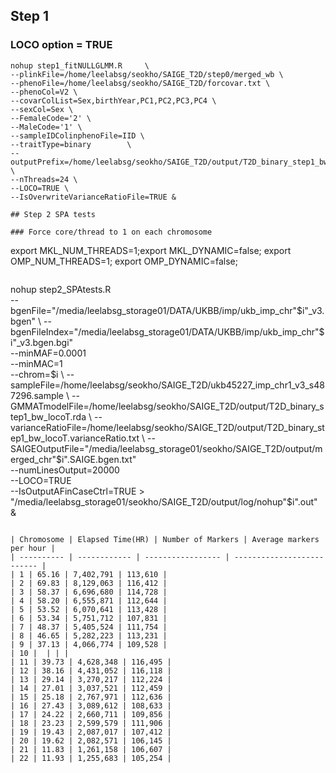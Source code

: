 ## Step 1 

### LOCO option = TRUE
``` 
nohup step1_fitNULLGLMM.R     \
--plinkFile=/home/leelabsg/seokho/SAIGE_T2D/step0/merged_wb \
--phenoFile=/home/leelabsg/seokho/SAIGE_T2D/forcovar.txt \
--phenoCol=V2 \
--covarColList=Sex,birthYear,PC1,PC2,PC3,PC4 \
--sexCol=Sex \
--FemaleCode='2' \
--MaleCode='1' \
--sampleIDColinphenoFile=IID \
--traitType=binary        \
--outputPrefix=/home/leelabsg/seokho/SAIGE_T2D/output/T2D_binary_step1_bw_locoT \
--nThreads=24 \
--LOCO=TRUE \
--IsOverwriteVarianceRatioFile=TRUE &

## Step 2 SPA tests

### Force core/thread to 1 on each chromosome
```
export MKL_NUM_THREADS=1;export MKL_DYNAMIC=false; export OMP_NUM_THREADS=1; export OMP_DYNAMIC=false;
```
```
nohup step2_SPAtests.R \
--bgenFile="/media/leelabsg_storage01/DATA/UKBB/imp/ukb_imp_chr"$i"_v3.bgen" \
--bgenFileIndex="/media/leelabsg_storage01/DATA/UKBB/imp/ukb_imp_chr"$i"_v3.bgen.bgi" \
--minMAF=0.0001 \
--minMAC=1 \
--chrom=$i \
--sampleFile=/home/leelabsg/seokho/SAIGE_T2D/ukb45227_imp_chr1_v3_s487296.sample \
--GMMATmodelFile=/home/leelabsg/seokho/SAIGE_T2D/output/T2D_binary_step1_bw_locoT.rda \
--varianceRatioFile=/home/leelabsg/seokho/SAIGE_T2D/output/T2D_binary_step1_bw_locoT.varianceRatio.txt \
--SAIGEOutputFile="/media/leelabsg_storage01/seokho/SAIGE_T2D/output/merged_chr"$i".SAIGE.bgen.txt" \
--numLinesOutput=20000 \
--LOCO=TRUE \
--IsOutputAFinCaseCtrl=TRUE > "/media/leelabsg_storage01/seokho/SAIGE_T2D/output/log/nohup"$i".out" &
```

| Chromosome | Elapsed Time(HR) | Number of Markers | Average markers per hour |
| ---------- | ------------ | ----------------- | -------------------------- |
| 1 | 65.16 | 7,402,791 | 113,610 |
| 2 | 69.83 | 8,129,063 | 116,412 |
| 3 | 58.37 | 6,696,680 | 114,728 |
| 4 | 58.20 | 6,555,871 | 112,644 |
| 5 | 53.52 | 6,070,641 | 113,428 |
| 6 | 53.34 | 5,751,712 | 107,831 |
| 7 | 48.37 | 5,405,524 | 111,754 |
| 8 | 46.65 | 5,282,223 | 113,231 |
| 9 | 37.13 | 4,066,774 | 109,528 |
| 10 |  | | |
| 11 | 39.73 | 4,628,348 | 116,495 |
| 12 | 38.16 | 4,431,052 | 116,118 |
| 13 | 29.14 | 3,270,217 | 112,224 |
| 14 | 27.01 | 3,037,521 | 112,459 |
| 15 | 25.18 | 2,767,971 | 112,636 |
| 16 | 27.43 | 3,089,612 | 108,633 |
| 17 | 24.22 | 2,660,711 | 109,856 |
| 18 | 23.23 | 2,599,579 | 111,906 |
| 19 | 19.43 | 2,087,017 | 107,412 |
| 20 | 19.62 | 2,082,571 | 106,145 |
| 21 | 11.83 | 1,261,158 | 106,607 |
| 22 | 11.93 | 1,255,683 | 105,254 |


